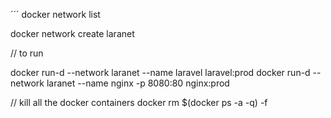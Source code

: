 ´´´
docker network list

docker network create laranet

// to run

docker run-d --network laranet --name laravel laravel:prod
docker run-d --network laranet --name nginx -p 8080:80 nginx:prod

// kill all the docker containers
docker rm $(docker ps -a -q) -f
